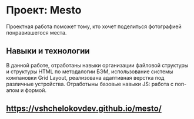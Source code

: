 #  Проект: Mesto

Проектная работа поможет тому, кто хочет поделиться фотографией понравившегося места. 

## Навыки и технологии

В данной работе, отработаны навыки организации файловой структуры и структуры HTML по методалогии БЭМ, использование системы компановки Grid Layout, реализована адаптивная верстка под различные устройства. Отработыны базовые навыки JS: работа с поп-апом и формой.

## https://vshchelokovdev.github.io/mesto/
